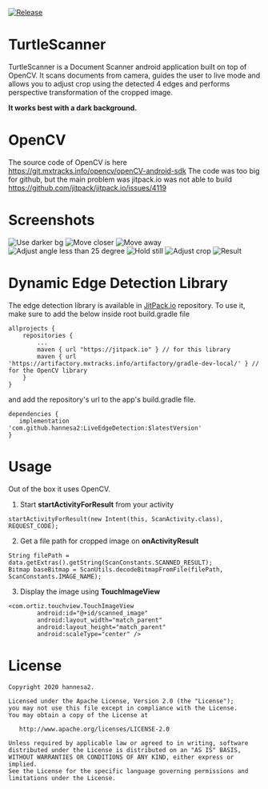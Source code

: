 [![Release](https://jitpack.io/v/hannesa2/LiveEdgeDetection.svg)](https://jitpack.io/#hannesa2/LiveEdgeDetection)

# TurtleScanner

TurtleScanner is a Document Scanner android application built on top of OpenCV. It scans documents from camera, guides the user to live mode and allows you to adjust crop using the detected 4 edges and performs perspective transformation of the cropped image.

**It works best with a dark background.**

# OpenCV

The source code of OpenCV is here https://git.mxtracks.info/opencv/openCV-android-sdk
The code was too big for github, but the main problem was jitpack.io was not able to build
https://github.com/jitpack/jitpack.io/issues/4119

# Screenshots

![Use darker bg](https://github.com/hannesa2/LiveEdgeDetection/blob/master/use_darker_bg.png)
![Move closer](https://github.com/hannesa2/LiveEdgeDetection/blob/master/move_closer.png)
![Move away](https://github.com/hannesa2/LiveEdgeDetection/blob/master/move_away.png)
![Adjust angle less than 25 degree](https://github.com/hannesa2/LiveEdgeDetection/blob/master/adjust_angle.png)
![Hold still](https://github.com/hannesa2/LiveEdgeDetection/blob/master/hold_still.png)
![Adjust crop](https://github.com/hannesa2/LiveEdgeDetection/blob/master/adjust_crop.png)
![Result](https://github.com/hannesa2/LiveEdgeDetection/blob/master/cropped.png)

# Dynamic Edge Detection Library
The edge detection library is available in [JitPack.io](https://jitpack.io/#hannesa2/LiveEdgeDetection/) repository.
To use it, make sure to add the below inside root build.gradle file

```
allprojects {
    repositories {
        ...
        maven { url "https://jitpack.io" } // for this library
        maven { url 'https://artifactory.mxtracks.info/artifactory/gradle-dev-local/' } // for the OpenCV library
    }
}
```

and add the repository's url to the app's build.gradle file.

```
dependencies {
   implementation 'com.github.hannesa2:LiveEdgeDetection:$latestVersion'
}
```
# Usage
Out of the box it uses OpenCV.

1. Start **startActivityForResult** from your activity
```
startActivityForResult(new Intent(this, ScanActivity.class), REQUEST_CODE);
```
2. Get a file path for cropped image on **onActivityResult**
```
String filePath = data.getExtras().getString(ScanConstants.SCANNED_RESULT);
Bitmap baseBitmap = ScanUtils.decodeBitmapFromFile(filePath, ScanConstants.IMAGE_NAME);
```
3. Display the image using **TouchImageView**
```
<com.ortiz.touchview.TouchImageView
        android:id="@+id/scanned_image"
        android:layout_width="match_parent"
        android:layout_height="match_parent"
        android:scaleType="center" />
```

# License
```
Copyright 2020 hannesa2.

Licensed under the Apache License, Version 2.0 (the "License");
you may not use this file except in compliance with the License.
You may obtain a copy of the License at

   http://www.apache.org/licenses/LICENSE-2.0

Unless required by applicable law or agreed to in writing, software
distributed under the License is distributed on an "AS IS" BASIS,
WITHOUT WARRANTIES OR CONDITIONS OF ANY KIND, either express or implied.
See the License for the specific language governing permissions and
limitations under the License.
```

